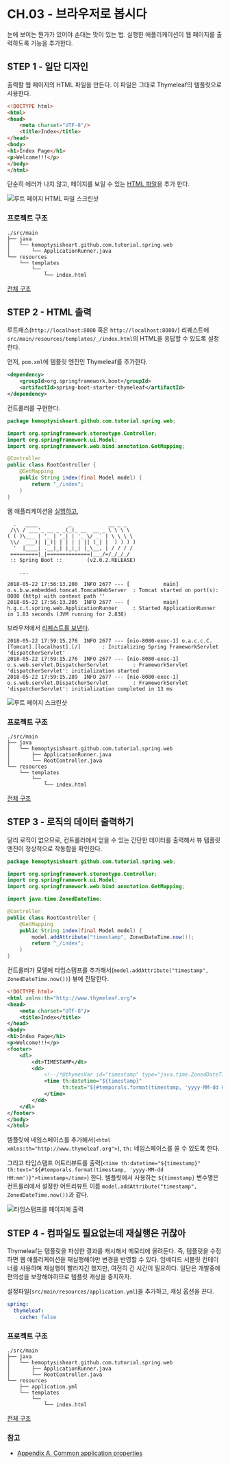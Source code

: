 # CH.03 - 브라우저로 봅시다

눈에 보이는 뭔가가 있어야 손대는 맛이 있는 법.
실행한 애플리케이션이 웹 페이지를 출력하도록 기능을 추가한다.

## STEP 1 - 일단 디자인

출력할 웹 페이지의 HTML 파일을 만든다. 이 파일은 그대로 Thymeleaf의 템플릿으로 사용한다.

```html
<!DOCTYPE html>
<html>
<head>
    <meta charset="UTF-8"/>
    <title>Index</title>
</head>
<body>
<h1>Index Page</h1>
<p>Welcome!!!</p>
</body>
</html>
```

단순히 에러가 나지 않고, 페이지를 보일 수 있는 [HTML 파일](../../src/main/resources/templates/_/index.html)을 추가 한다.

![루트 페이지 HTML 파일 스크린샷](step_1_index_screenshot.png)

### 프로젝트 구조

```
./src/main
├── java
│   └── hemoptysisheart.github.com.tutorial.spring.web
│       └── ApplicationRunner.java
└── resources
    └── templates
        └── _
            └── index.html
```
[전체 구조](step_1_tree.txt)

## STEP 2 - HTML 출력

루트패스(`http://localhost:8080` 혹은 `http://localhost:8080/`) 리퀘스트에 `src/main/resources/templates/_/index.html`의 HTML을 응답할 수 있도록 설정한다.

먼저, `pom.xml`에 템플릿 엔진인 Thymeleaf를 추가한다.

```xml
<dependency>
    <groupId>org.springframework.boot</groupId>
    <artifactId>spring-boot-starter-thymeleaf</artifactId>
</dependency>
```

컨트롤러를 구현한다.

```java
package hemoptysisheart.github.com.tutorial.spring.web;

import org.springframework.stereotype.Controller;
import org.springframework.ui.Model;
import org.springframework.web.bind.annotation.GetMapping;

@Controller
public class RootController {
    @GetMapping
    public String index(final Model model) {
        return "_/index";
    }
}
```

웹 애플리케이션을 [실행하고](step_2_bootup_web_application.log),

```
  .   ____          _            __ _ _
 /\\ / ___'_ __ _ _(_)_ __  __ _ \ \ \ \
( ( )\___ | '_ | '_| | '_ \/ _` | \ \ \ \
 \\/  ___)| |_)| | | | | || (_| |  ) ) ) )
  '  |____| .__|_| |_|_| |_\__, | / / / /
 =========|_|==============|___/=/_/_/_/
 :: Spring Boot ::        (v2.0.2.RELEASE)

    ...

2018-05-22 17:56:13.200  INFO 2677 --- [           main] o.s.b.w.embedded.tomcat.TomcatWebServer  : Tomcat started on port(s): 8080 (http) with context path ''
2018-05-22 17:56:13.205  INFO 2677 --- [           main] h.g.c.t.spring.web.ApplicationRunner     : Started ApplicationRunner in 1.83 seconds (JVM running for 2.838)
```

브라우저에서 [리퀘스트를 보낸다](step_2_request_root_path.log).

```
2018-05-22 17:59:15.276  INFO 2677 --- [nio-8080-exec-1] o.a.c.c.C.[Tomcat].[localhost].[/]       : Initializing Spring FrameworkServlet 'dispatcherServlet'
2018-05-22 17:59:15.276  INFO 2677 --- [nio-8080-exec-1] o.s.web.servlet.DispatcherServlet        : FrameworkServlet 'dispatcherServlet': initialization started
2018-05-22 17:59:15.289  INFO 2677 --- [nio-8080-exec-1] o.s.web.servlet.DispatcherServlet        : FrameworkServlet 'dispatcherServlet': initialization completed in 13 ms
```

![루트 페이지 스크린샷](step_2_request_root_path.png)

### 프로젝트 구조

```
./src/main
├── java
│   └── hemoptysisheart.github.com.tutorial.spring.web
│       ├── ApplicationRunner.java
│       └── RootController.java
└── resources
    └── templates
        └── _
            └── index.html
```
[전체 구조](step_2_tree.txt)

## STEP 3 - 로직의 데이터 출력하기

달리 로직이 없으므로, 컨트롤러에서 얻을 수 있는 간단한 데이터를 출력해서 뷰 템플릿 엔진이 정상적으로 작동함을 확인한다.

```java
package hemoptysisheart.github.com.tutorial.spring.web;

import org.springframework.stereotype.Controller;
import org.springframework.ui.Model;
import org.springframework.web.bind.annotation.GetMapping;

import java.time.ZonedDateTime;

@Controller
public class RootController {
    @GetMapping
    public String index(final Model model) {
        model.addAttribute("timestamp", ZonedDateTime.now());
        return "_/index";
    }
}
```

컨트롤러가 모델에 타임스탬프를 추가해서(`model.addAttribute("timestamp", ZonedDateTime.now())`) 뷰에 전달한다.

```xml
<!DOCTYPE html>
<html xmlns:th="http://www.thymeleaf.org">
<head>
    <meta charset="UTF-8"/>
    <title>Index</title>
</head>
<body>
<h1>Index Page</h1>
<p>Welcome!!!</p>
<footer>
    <dl>
        <dt>TIMESTAMP</dt>
        <dd>
            <!--/*@thymesVar id="timestamp" type="java.time.ZonedDateTime"*/-->
            <time th:datetime="${timestamp}"
                  th:text="${#temporals.format(timestamp, 'yyyy-MM-dd HH:mm')}">timestamp
            </time>
        </dd>
    </dl>
</footer>
</body>
</html>
```

템플릿에 네임스페이스를 추가해서(`<html xmlns:th="http://www.thymeleaf.org">`),
`th:` 네임스페이스를 쓸 수 있도록 한다.

그리고 타임스탬프 어트리뷰트를 출력(`<time th:datetime="${timestamp}" th:text="${#temporals.format(timestamp, 'yyyy-MM-dd HH:mm')}">timestamp</time>`) 한다.
템플릿에서 사용하는 `${timestamp}` 변수명은 컨트롤러에서 설정한 어트리뷰트 이름 `model.addAttribute("timestamp", ZonedDateTime.now())`과 같다.

![타임스탬프를 페이지에 출력](step_3_timestamp_model_attribute_screenshot.png)

## STEP 4 - 컴파일도 필요없는데 재실행은 귀찮아

Thymeleaf는 템플릿을 파싱한 결과를 캐시해서 메모리에 올려둔다. 즉, 템플릿을 수정하면 웹 애플리케이션을 재실행해야만 변경을 반영할 수 있다.
임베디드 서블릿 컨테이너를 사용하며 재실행이 빨라지긴 했지만, 여전히 긴 시간이 필요하다.
일단은 개발중에 편의성을 보장해야하므로 템플릿 캐싱을 중지하자.

설정파일(`src/main/resources/application.yml`)을 추가하고, 캐싱 옵션을 끈다.

```yaml
spring:
  thymeleaf:
    cache: false
```

### 프로젝트 구조

```
./src/main
├── java
│   └── hemoptysisheart.github.com.tutorial.spring.web
│       ├── ApplicationRunner.java
│       └── RootController.java
└── resources
    ├── application.yml
    └── templates
        └── _
            └── index.html
```
[전체 구조](step_4_tree.txt)

### 참고

* [Appendix A. Common application properties](https://docs.spring.io/spring-boot/docs/2.0.2.RELEASE/reference/html/common-application-properties.html)